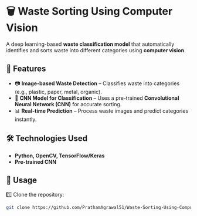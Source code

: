 # 🗑️ Waste Sorting Using Computer Vision  

A deep learning-based **waste classification model** that automatically identifies and sorts waste into different categories using **computer vision**.  

## 🚀 Features  

- 📷 **Image-based Waste Detection** – Classifies waste into categories (e.g., plastic, paper, metal, organic).  
- 🎯 **CNN Model for Classification** – Uses a pre-trained **Convolutional Neural Network (CNN)** for accurate sorting.  
- 📊 **Real-time Prediction** – Process waste images and predict categories instantly.  

## 🛠️ Technologies Used  

- **Python, OpenCV, TensorFlow/Keras**  
- **Pre-trained CNN**

## 🚀 Usage  

1️⃣ Clone the repository:  
```sh
git clone https://github.com/PrathamAgrawal51/Waste-Sorting-Using-Computer-Vision-Model.git
